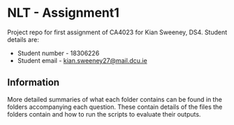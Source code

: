 # NLT - Assignment1

Project repo for first assignment of CA4023 for Kian Sweeney, DS4. Student details are:

- Student number - 18306226
- Student email - kian.sweeney27@mail.dcu.ie 

## Information
More detailed summaries of what each folder contains can be found in the folders accompanying each question. These contain details of the files the folders contain and how to run the scripts to evaluate their outputs.
